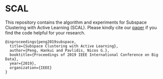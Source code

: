 # SCAL
This repository contains the algorithm and experiments for Subspace Clustering with Active Learning (SCAL). Please kindly cite our [paper](https://ieeexplore.ieee.org/document/9006361) if you find the code helpful for your research.

```
@inproceedings{peng2019subspace,
  title={Subspace Clustering with Active Learning},
  author={Peng, Hankui and Pavlidis, Nicos G.},
  booktitle={Proceedings of 2019 IEEE International Conference on Big Data},
  year={2019},
  organization={IEEE}
}

```
